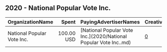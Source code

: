 ## 2020 - National Popular Vote Inc. 
|OrganizationName|Spent|PayingAdvertiserNames|CreativeUrls|Impressions|Genders|AgeBrackets|CountryCodes|BillingAddresses|CandidateBallotInformation|
|:---|---:|:---|:---|---:|:---|:---|:---|:---|:---|
|National Popular Vote Inc.|100.00 USD|[National Popular Vote Inc.](2020/National Popular Vote Inc..md)|[0](https://www.snap.com/political-ads/asset/3f575c6e8c84e4480f5508f462eb55b7109a880e962c45f5bd7805dc09341da6?mediaType=jpeg)|47,693||18-35|united states|"213 4th St E #201,Saint Paul,55101,US"|National Popular Vote Interstate Compact|
